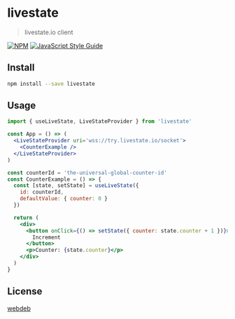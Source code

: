 # livestate

> livestate.io client

[![NPM](https://img.shields.io/npm/v/livestate.svg)](https://www.npmjs.com/package/livestate) [![JavaScript Style Guide](https://img.shields.io/badge/code_style-standard-brightgreen.svg)](https://standardjs.com)

## Install

```bash
npm install --save livestate
```

## Usage

```jsx
import { useLiveState, LiveStateProvider } from 'livestate'

const App = () => (
  <LiveStateProvider uri='wss://try.livestate.io/socket'>
    <CounterExample />
  </LiveStateProvider>
)

const counterId = 'the-universal-global-counter-id'
const CounterExample = () => {
  const [state, setState] = useLiveState({
    id: counterId,
    defaultValue: { counter: 0 }
  })

  return (
    <div>
      <button onClick={() => setState({ counter: state.counter + 1 })}>
        Increment
      </button>
      <p>Counter: {state.counter}</p>
    </div>
  )
}
```

## License

[webdeb](https://github.com/webdeb)
